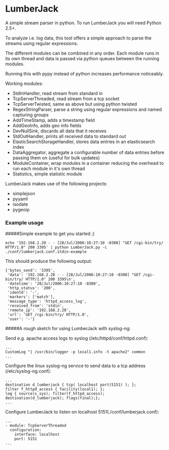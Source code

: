 LumberJack
==========

A simple stream parser in python. To run LumberJack you will need Python 2.5+. 

To analyze i.e. log data, this tool offers a simple approach to parse the streams using regular expressions.

The different modules can be combined in any order. Each module runs in its own thread and data is passed 
via python queues between the running modules.

Running this with pypy instead of python increases performance noticeably.

Working modules:

* StdInHandler, read stream from standard in 
* TcpServerThreaded, read stream from a tcp socket  
* TcpServerTwisted, same as above but using python twisted
* RegexStringParser, parse a string using regular expressions and named capturing groups
* AddTimeStamp, adds a timestamp field
* AddGeoInfo, adds geo info fields
* DevNullSink, discards all data that it receives
* StdOutHandler, prints all received data to standard out
* ElasticSearchStorageHandler, stores data entries in an elasticsearch index
* DataAggregator, aggregate a configurable number of data entries before passing them on (useful for bulk updates)
* ModuleContainer, wrap modules in a container reducing the overhead to run each module in it's own thread
* Statistics, simple statistic module

LumberJack makes use of the following projects:

* simplejson
* pyyaml
* isodate
* pygeoip

### Example usage

#####Simple example to get you started ;)

	echo '192.168.2.20 - - [28/Jul/2006:10:27:10 -0300] "GET /cgi-bin/try/ HTTP/1.0" 200 3395' | python LumberJack.py -c ./conf/lumberjack.conf.stdin-example

This should produce the following output:

	{'bytes_send': '3395',
	 'data': '192.168.2.20 - - [28/Jul/2006:10:27:10 -0300] "GET /cgi-bin/try/ HTTP/1.0" 200 3395\n',
	 'datetime': '28/Jul/2006:10:27:10 -0300',
	 'http_status': '200',
	 'identd': '-',
	 'markers': ['match'],
	 'message_type': 'httpd_access_log',
	 'received_from': 'stdin',
	 'remote_ip': '192.168.2.20',
	 'url': 'GET /cgi-bin/try/ HTTP/1.0',
	 'user': '-'}

#####A rough sketch for using LumberJack with syslog-ng:

Send e.g. apache access logs to syslog (/etc/httpd/conf/httpd.conf):

	...
	CustomLog "| /usr/bin/logger -p local1.info -t apache2" common
	...

	
Configure the linux syslog-ng service to send data to a tcp address (/etc/syslog-ng.conf):

	...
	destination d_lumberjack { tcp( localhost port(5151) ); };
	filter f_httpd_access { facility(local1); };
	log { source(s_sys); filter(f_httpd_access); destination(d_lumberjack); flags(final);};
	...	

Configure LumberJack to listen on localhost 5151(./conf/lumberjack.conf):

	...
	- module: TcpServerThreaded
	  configuration:
        interface: localhost
        port: 5151
	...